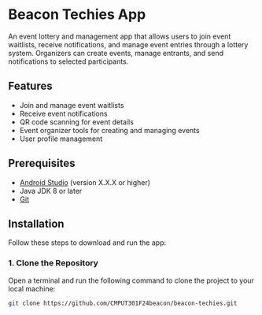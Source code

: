 # Beacon Techies App

An event lottery and management app that allows users to join event waitlists, receive notifications, and manage event entries through a lottery system. Organizers can create events, manage entrants, and send notifications to selected participants.

## Features
- Join and manage event waitlists
- Receive event notifications
- QR code scanning for event details
- Event organizer tools for creating and managing events
- User profile management

## Prerequisites
- [Android Studio](https://developer.android.com/studio) (version X.X.X or higher)
- Java JDK 8 or later
- [Git](https://git-scm.com/)

## Installation

Follow these steps to download and run the app:

### 1. Clone the Repository
Open a terminal and run the following command to clone the project to your local machine:
```bash
git clone https://github.com/CMPUT301F24beacon/beacon-techies.git
```
